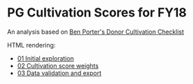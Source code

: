 # PG Cultivation Scores for FY18

An analysis based on [Ben Porter's Donor Cultivation Checklist](https://www.case.org/currents/x74757)

HTML rendering:

  * [01 Initial exploration](https://cdn.rawgit.com/phively/ksm-models/c58e8065/pg-cultivation-score-fy18/01%20Initial%20exploration.nb.html)
  * [02 Cultivation score weights](https://cdn.rawgit.com/phively/ksm-models/c58e8065/pg-cultivation-score-fy18/02%20Cultivation%20score%20weights.nb.html)
  * [03 Data validation and export](https://cdn.rawgit.com/phively/ksm-models/61aa90d5/pg-cultivation-score-fy18/03%20Data%20validation%20and%20export.nb.html)